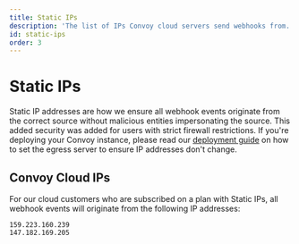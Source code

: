```yaml
---
title: Static IPs
description: 'The list of IPs Convoy cloud servers send webhooks from.'
id: static-ips
order: 3
---
```


# Static IPs

Static IP addresses are how we ensure all webhook events originate from the correct source without malicious entities impersonating the source. This added security was added for users with strict firewall restrictions. If you're deploying your Convoy instance, please read our [deployment guide](/docs/deploy/overview) on how to set the egress server to ensure IP addresses don't change.

## Convoy Cloud IPs

For our cloud customers who are subscribed on a plan with Static IPs, all webhook events will originate from the following IP addresses:

```
159.223.160.239
147.182.169.205
```

